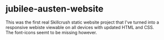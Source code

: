 # jubilee-austen-website
This was the first real Skillcrush static website project that I've turned into a responsive webiste viewable on all devices with updated HTML and CSS. The font-icons seemt to be missing however. 
